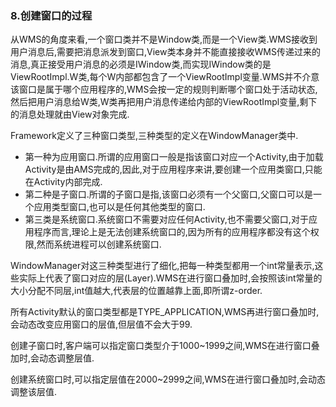 ### 8.创建窗口的过程

从WMS的角度来看,一个窗口类并不是Window类,而是一个View类.WMS接收到用户消息后,需要把消息派发到窗口,View类本身并不能直接接收WMS传递过来的消息,真正接受用户消息的必须是IWindow类,而实现IWindow类的是ViewRootImpl.W类,每个W内部都包含了一个ViewRootImpl变量.WMS并不介意该窗口是属于哪个应用程序的,WMS会按一定的规则判断哪个窗口处于活动状态,然后把用户消息给W类,W类再把用户消息传递给内部的ViewRootImpl变量,剩下的消息处理就由View对象完成.

Framework定义了三种窗口类型,三种类型的定义在WindowManager类中.

+ 第一种为应用窗口.所谓的应用窗口一般是指该窗口对应一个Activity,由于加载Activity是由AMS完成的,因此,对于应用程序来讲,要创建一个应用类窗口,只能在Activity内部完成.
+ 第二种是子窗口.所谓的子窗口是指,该窗口必须有一个父窗口,父窗口可以是一个应用类型窗口,也可以是任何其他类型的窗口.
+ 第三类是系统窗口.系统窗口不需要对应任何Activity,也不需要父窗口,对于应用程序而言,理论上是无法创建系统窗口的,因为所有的应用程序都没有这个权限,然而系统进程可以创建系统窗口.

WindowManager对这三种类型进行了细化,把每一种类型都用一个int常量表示,这些实际上代表了窗口对应的层(Layer).WMS在进行窗口叠加时,会按照该int常量的大小分配不同层,int值越大,代表层的位置越靠上面,即所谓z-order.

所有Activity默认的窗口类型都是TYPE_APPLICATION,WMS再进行窗口叠加时,会动态改变应用窗口的层值,但层值不会大于99.

创建子窗口时,客户端可以指定窗口类型介于1000~1999之间,WMS在进行窗口叠加时,会动态调整层值.

创建系统窗口时,可以指定层值在2000~2999之间,WMS在进行窗口叠加时,会动态调整该层值.


